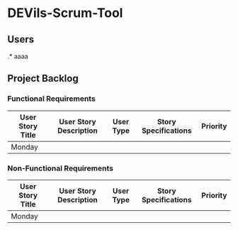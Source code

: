 # DEVils-Scrum-Tool

## Users

.* aaaa 

## Project Backlog

### Functional Requirements

| User Story Title | User Story Description | User Type | Story Specifications | Priority | 
| -----------------|------------------------|-----------|----------------------|----------|
| Monday           |                        |           |                      |          |

### Non-Functional Requirements

| User Story Title | User Story Description | User Type | Story Specifications | Priority | 
| -----------------|------------------------|-----------|----------------------|----------|
| Monday           |                        |           |                      |          |
